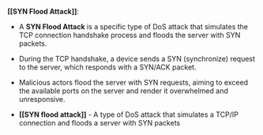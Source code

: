 **[[SYN Flood Attack]]**:
- A **SYN Flood Attack** is a specific type of DoS attack that simulates the TCP connection handshake process and floods the server with SYN packets.
- During the TCP handshake, a device sends a SYN (synchronize) request to the server, which responds with a SYN/ACK packet.
- Malicious actors flood the server with SYN requests, aiming to exceed the available ports on the server and render it overwhelmed and unresponsive.

- **[[SYN flood attack]]** - A type of DoS attack that simulates a TCP/IP connection and floods a server with SYN packets
